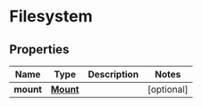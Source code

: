 

# Filesystem


## Properties

| Name | Type | Description | Notes |
|------------ | ------------- | ------------- | -------------|
|**mount** | [**Mount**](Mount.md) |  |  [optional] |



